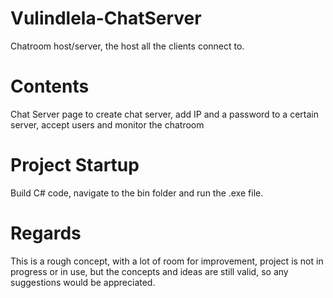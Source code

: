 # Vulindlela-ChatServer
Chatroom host/server, the host all the clients connect to.

# Contents
Chat Server page to create chat server, add IP and a password to a certain server, accept users and monitor the chatroom

# Project Startup
Build C# code, navigate to the bin folder and run the .exe file.

# Regards
This is a rough concept, with a lot of room for improvement, project is not in progress or in use, but the concepts and ideas are still valid, so any suggestions would be appreciated.

